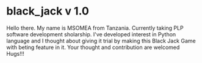 # black_jack v 1.0
Hello there.
My name is MSOMEA from Tanzania. Currently taking PLP software development sholarship.
I've developed interest in Python language and I thought about giving it
trial by making this Black Jack Game with beting feature in it.
Your thought and contribution are welcomed
Hugs!!!